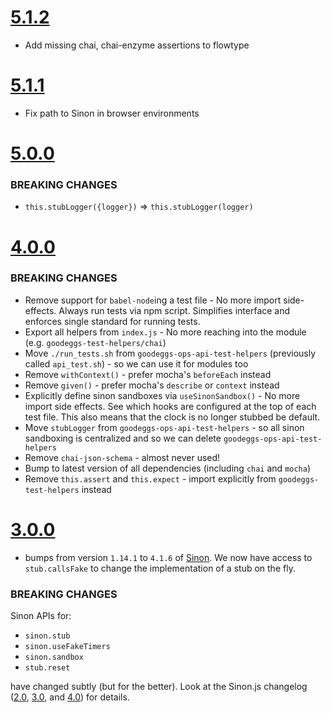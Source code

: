 # [5.1.2](https://github.com/goodeggs/goodeggs-test-helpers/compare/v5.1.1...v5.1.2)

- Add missing chai, chai-enzyme assertions to flowtype

# [5.1.1](https://github.com/goodeggs/goodeggs-test-helpers/compare/v5.1.0...v5.1.1)

- Fix path to Sinon in browser environments

# [5.0.0](https://github.com/goodeggs/goodeggs-test-helpers/compare/v4.0.0...v5.0.0)

### BREAKING CHANGES
- `this.stubLogger({logger})` => `this.stubLogger(logger)`

# [4.0.0](https://github.com/goodeggs/goodeggs-test-helpers/compare/v3.0.0...v4.0.0)

### BREAKING CHANGES
- Remove support for `babel-node`ing a test file - No more import side-effects. Always run tests via npm script. Simplifies interface and enforces single standard for running tests.
- Export all helpers from `index.js` - No more reaching into the module (e.g. `goodeggs-test-helpers/chai`)
- Move `./run_tests.sh` from `goodeggs-ops-api-test-helpers` (previously called `api_test.sh`) - so we can use it for modules too
- Remove `withContext()` - prefer mocha's `beforeEach` instead
- Remove `given()` - prefer mocha's `describe` or `context` instead
- Explicitly define sinon sandboxes via `useSinonSandbox()` - No more import side effects. See which hooks are configured at the top of each test file. This also means that the clock is no longer stubbed be default.
- Move `stubLogger` from  `goodeggs-ops-api-test-helpers` - so all sinon sandboxing is centralized and so we can delete `goodeggs-ops-api-test-helpers`
- Remove `chai-json-schema` - almost never used!
- Bump to latest version of all dependencies (including `chai` and `mocha`)
- Remove `this.assert` and `this.expect` - import explicitly from `goodeggs-test-helpers` instead

# [3.0.0](https://github.com/goodeggs/goodeggs-test-helpers/compare/v2.0.0...v3.0.0)

* bumps from version `1.14.1` to `4.1.6` of [Sinon](http://sinonjs.org/). We now have access to `stub.callsFake` to change the implementation of a stub on the fly.

### BREAKING CHANGES

Sinon APIs for:

* `sinon.stub`
* `sinon.useFakeTimers`
* `sinon.sandbox`
* `stub.reset`

have changed subtly (but for the better). Look at the Sinon.js changelog ([2.0](http://sinonjs.org/guides/migrating-to-2.0), [3.0](http://sinonjs.org/guides/migrating-to-3.0), and [4.0](http://sinonjs.org/guides/migrating-to-4.0)) for details.
